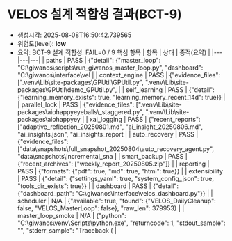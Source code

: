 # VELOS 설계 적합성 결과(BCT-9)
- 생성시각: 2025-08-08T16:50:42.739565
- 위험도(level): **low**
- 요약: BCT-9 설계 적합성: FAIL=0 / 9 핵심 항목
| 항목 | 상태 | 증적(요약) |
|---|---|---|
| paths | PASS | {"detail": {"master_loop": "C:\\giwanos\\scripts\\run_giwanos_master_loop.py", "dashboard": "C:\\giwanos\\interface\\vel |
| context_engine | PASS | {"evidence_files": [".venv\\Lib\\site-packages\\GPUtil\\GPUtil.py", ".venv\\Lib\\site-packages\\GPUtil\\demo_GPUtil.py", |
| self_learning | PASS | {"detail": {"learning_memory_exists": true, "learning_memory_recent_14d": true}} |
| parallel_lock | PASS | {"evidence_files": [".venv\\Lib\\site-packages\\aiohappyeyeballs\\_staggered.py", ".venv\\Lib\\site-packages\\aiohappyey |
| xai_logging | PASS | {"recent_reports": ["adaptive_reflection_20250801.md", "ai_insight_20250806.md", "ai_insights.json", "ai_insights_report |
| auto_recovery | PASS | {"evidence_files": ["data\\snapshots\\full_snapshot_20250804\\auto_recovery_agent.py", "data\\snapshots\\incremental_sna |
| smart_backup | PASS | {"recent_archives": ["weekly_report_20250805.zip"]} |
| reporting | PASS | {"formats": {"pdf": true, "md": true, "html": true}} |
| extensibility | PASS | {"detail": {"settings_yaml": true, "system_config_json": true, "tools_dir_exists": true}} |
| dashboard | PASS | {"detail": {"dashboard_path": "C:\\giwanos\\interface\\velos_dashboard.py"}} |
| scheduler | N/A | {"available": true, "found": {"VELOS_DailyCleanup": false, "VELOS_MasterLoop": false}, "raw_len": 379953} |
| master_loop_smoke | N/A | {"python": "C:\\giwanos\\venv\\Scripts\\python.exe", "returncode": 1, "stdout_sample": "", "stderr_sample": "Traceback ( |